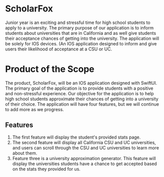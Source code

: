 # ScholarFox
Junior year is an exciting and stressful time for high school students to apply to a university. The primary purpose of our application is to inform students about universities that are in California and as well give students their acceptance chances of getting into the university. The application will be solely for IOS devices. (An IOS application designed to inform and give users their likelihood of acceptance at a CSU or UC.

# Product of the Scope
The product, ScholarFox, will be an IOS application designed with SwiftUI. The primary goal of the application is to provide students with a positive and non-stressful experience.  Our objective for the application is to help high school students approximate their chances of getting into a university of their choice. The application will have four features, but we will continue to add more as we progress.

## Features
1. The first feature will display the student's provided stats page. 
2. The second feature will display all California CSU and UC universities, and users can scroll through the CSU and UC universities to learn more about them. 
3. Feature three is a university approximation generator. This feature will display the universities students have a chance to get accepted based on the stats they provided for us.
